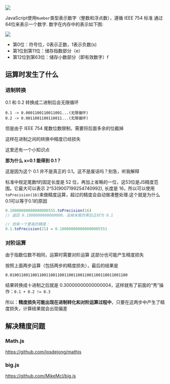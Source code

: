 ![](https://ws1.sinaimg.cn/large/006tNc79ly1fzfakd2c7jj30mk07eaa9.jpg)

JavaScript使用`Number`类型表示数字（整数和浮点数），遵循 IEEE 754 标准 通过64位来表示一个数字. 数字在内存中的表示如下图:

![](https://ws1.sinaimg.cn/large/006tNc79ly1fzfalk4f57j30u00c8gm4.jpg)

- 第0位：符号位，0表示正数，1表示负数(s)
- 第1位到第11位：储存指数部分（e）
- 第12位到第63位：储存小数部分（即有效数字）f



## 运算时发生了什么

### 进制转换

0.1 和 0.2 转换成二进制后会无限循环

```
0.1 -> 0.0001100110011001...(无限循环)
0.2 -> 0.0011001100110011...(无限循环)
```

但是由于 IEEE 754 尾数位数限制，需要将后面多余的位截掉

这样在进制之间的转换中精度已经损失

这里还有一个小知识点

**那为什么 x=0.1 能得到 0.1？**

这是因为这个 0.1 并不是真正的 0.1。这不是废话吗？别急，听我解释

标准中规定尾数f的固定长度是 52 位，再加上省略的一位，这53位是JS精度范围。它最大可以表示 2^53(9007199254740992), 长度是 16，所以可以使用`toPrecision(16)`来做精度运算，超过的精度会自动做凑整处理.这个就是为什么0.1可以等于0.1的原因

```js
0.10000000000000000555.toPrecision(16)
// 返回 0.1000000000000000，去掉末尾的零后正好为 0.1

// 但来一个更高的精度：
0.1.toPrecision(21) = 0.100000000000000005551
```

### 对阶运算

由于指数位数不相同，运算时需要对阶运算 这部分也可能产生精度损失

按照上面两步运算（包括两步的精度损失），最后的结果是

```
0.0100110011001100110011001100110011001100110011001100 

```

结果转换成十进制之后就是 0.30000000000000004，这样就有了前面的“秀”操作：`0.1 + 0.2 != 0.3`

所以：**精度损失可能出现在进制转化和对阶运算过程中**，只要在这两步中产生了精度损失，计算结果就会出现偏差



## 解决精度问题

### **Math.js**

https://github.com/josdejong/mathjs

### **big.js**

https://github.com/MikeMcl/big.js



























